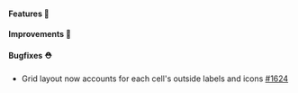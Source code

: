 #### Features 🚀

#### Improvements 🧹

#### Bugfixes ⛑️

- Grid layout now accounts for each cell's outside labels and icons [#1624](https://github.com/terrastruct/d2/pull/1624)
